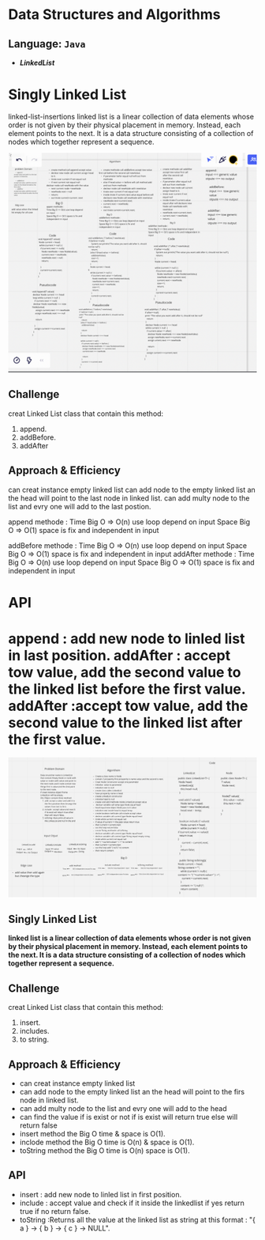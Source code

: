 # Data Structures and Algorithms

## Language: `Java`

* ***LinkedList***
# Singly Linked List

 linked-list-insertions
linked list is a linear collection of data elements whose order is not given by their physical placement in memory. Instead, each element points to the next. It is a data structure consisting of a collection of nodes which together represent a sequence.

![whightboard](LinkedList2.png)




## Challenge
creat Linked List class that contain this method:

1. append.
2. addBefore.
3. addAfter

## Approach & Efficiency
can creat instance empty linked list
can add node to the empty linked list an the head will point to the last node in linked list.
can add multy node to the list and evry one will add to the last postion.

append methode :
Time Big O => O(n) use loop depend on input
Space Big O => O(1) space is fix and independent in input

addBefore methode :
Time Big O => O(n) use loop depend on input
Space Big O => O(1) space is fix and independent in input
addAfter methode :
Time Big O => O(n) use loop depend on input
Space Big O => O(1) space is fix and independent in input
# API
append : add new node to linled list in last position.
addAfter : accept tow value, add the second value to the linked list before the first value.
addAfter :accept tow value, add the second value to the linked list after the first value.
=======
![whightboard](LinkedList.png)

## Singly Linked List

**linked list is a linear collection of data elements whose order is not given by their physical placement in memory. Instead, each element points to the next. It is a data structure consisting of a collection of nodes which together represent a sequence.**

## Challenge
creat Linked List class that contain this method:
1. insert.
2. includes.
3. to string.

## Approach & Efficiency

* can creat instance empty linked list
* can add node to the empty linked list an the head will point to the firs node in linked list.
* can add multy node to the list and evry one will add to the head
* can find the value if is exist or not if is exist will return true else will return false
* insert method the Big O time & space is O(1).
* inclode method the Big O time is O(n) & space is O(1).
* toString method the Big O time is O(n) space is O(1).

## API
* insert : add new node to linled list in first position.
* include : accept value and check if it inside the linkedlist if yes return true if no return false.
* toString :Returns all the value at the linked list as string at this format : "{ a } -> { b } -> { c } -> NULL".



